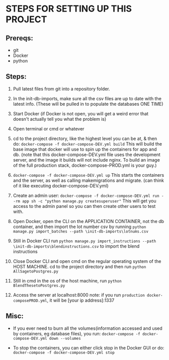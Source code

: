# STEPS FOR SETTING UP THIS PROJECT 

## Prereqs:
 - git
 - Docker
 - python

## Steps:
1. Pull latest files from git into a repository folder.

2. In the init-db-imports, make sure all the csv files are up to date with the latest info. (These will be pulled in to populate the databases ONE TIME)

3. Start Docker (if Docker is not open, you will get a weird error that doesn't actually tell you what the problem is)

4. Open terminal or cmd or whatever

5. cd to the project directory, like the highest level you can be at, & then do: `docker-compose -f docker-compose-DEV.yml build`
    This will build the base image that docker will use to spin up the containers for app and db. (note that this docker-compose-DEV.yml file 
    uses the development server, and the image it builds will not include nginx. To build an image of the full production stack, docker-compose-PROD.yml 
    is your guy.) 

6. `docker-compose -f docker-compose-DEV.yml up`
    This starts the containers and the server, as well as calling makemigrations and migrate. (can think of it like executing docker-compose-DEV.yml)

7. Create an admin user: `docker-compose -f docker-compose-DEV.yml run --rm app sh -c "python manage.py createsuperuser"`
    This will get you access to the admin panel so you can then create other users to test with.

8. Open Docker, open the CLI on the APPLICATION CONTAINER, not the db container, and then import the lot number csv by running `python manage.py import_batches --path \init-db-imports\lotnums.csv`

9. Still in Docker CLI run `python manage.py import_instructions --path \init-db-imports\blendinstructions.csv` to import the blend instructions

10. Close Docker CLI and open cmd on the regular operating system of the HOST MACHINE. cd to the project directory and then run `python AllSagetoPostgres.py`

11. Still in cmd in the os of the host machine, run `python BlendThesetoPostgres.py`

12. Access the server at localhost:8000
    note: if you run `production docker-composePROD.yml`, it will be [your ip address]:1337


## Misc: 
 - If you ever need to burn all the volumes(information accessed and used by containers, eg database files), you run: `docker-compose -f docker-compose-DEV.yml down --volumes`

 - To stop the containers, you can either click stop in the Docker GUI or do: `docker-compose -f docker-compose-DEV.yml stop`

